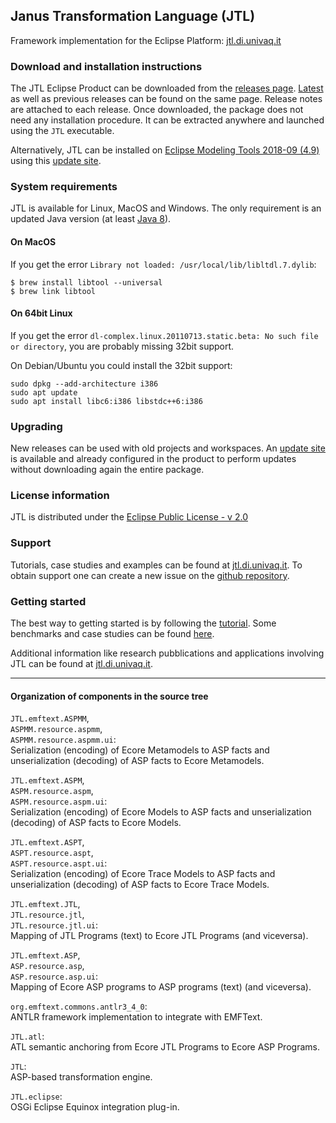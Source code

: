 ## Janus Transformation Language (JTL)
Framework implementation for the Eclipse Platform: [jtl.di.univaq.it](https://jtl.di.univaq.it/)

### Download and installation instructions
The JTL Eclipse Product can be downloaded from the [releases page](https://github.com/MDEGroup/jtl-eclipse/releases). [Latest](https://github.com/MDEGroup/jtl-eclipse/releases/latest) as well as previous releases can be found on the same page. Release notes are attached to each release.
Once downloaded, the package does not need any installation procedure. It can be extracted anywhere and launched using the `JTL` executable.

Alternatively, JTL can be installed on [Eclipse Modeling Tools 2018-09 (4.9)](https://www.eclipse.org/downloads/packages/release/2018-09/r/eclipse-modeling-tools) using this [update site](https://github.com/MDEGroup/jtl-eclipse-update-site/raw/master/).

### System requirements
JTL is available for Linux, MacOS and Windows. The only requirement is an updated Java version (at least [Java 8](http://www.oracle.com/technetwork/java/javase/downloads/jre8-downloads-2133155.html)).

#### On MacOS
If you get the error `Library not loaded: /usr/local/lib/libltdl.7.dylib`:
```
$ brew install libtool --universal
$ brew link libtool
```

#### On 64bit Linux
If you get the error `dl-complex.linux.20110713.static.beta: No such file or directory`, you are probably missing 32bit support.

On Debian/Ubuntu you could install the 32bit support:
```
sudo dpkg --add-architecture i386
sudo apt update
sudo apt install libc6:i386 libstdc++6:i386
```

### Upgrading
New releases can be used with old projects and workspaces. An [update site](https://raw.githubusercontent.com/MDEGroup/jtl-eclipse-update-site/master/) is available and already configured in the product to perform updates without downloading again the entire package.

### License information
JTL is distributed under the [Eclipse Public License - v 2.0](https://www.eclipse.org/legal/epl-v20.html)

### Support
Tutorials, case studies and examples can be found at [jtl.di.univaq.it](https://jtl.di.univaq.it). To obtain support one can create a new issue on the [github repository](https://github.com/MDEGroup/jtl-eclipse/issues).

### Getting started
The best way to getting started is by following the [tutorial](https://jtl.di.univaq.it/tutorial.html). Some benchmarks and case studies can be found [here](https://jtl.di.univaq.it/application1.html).

Additional information like research pubblications and applications involving JTL can be found at [jtl.di.univaq.it](https://jtl.di.univaq.it/).

---

#### Organization of components in the source tree

`JTL.emftext.ASPMM`,  
`ASPMM.resource.aspmm`,  
`ASPMM.resource.aspmm.ui`:  
Serialization (encoding) of Ecore Metamodels to ASP facts and unserialization (decoding) of ASP facts to Ecore Metamodels.

`JTL.emftext.ASPM`,  
`ASPM.resource.aspm`,  
`ASPM.resource.aspm.ui`:  
Serialization (encoding) of Ecore Models to ASP facts and unserialization (decoding) of ASP facts to Ecore Models.

`JTL.emftext.ASPT`,  
`ASPT.resource.aspt`,  
`ASPT.resource.aspt.ui`:  
Serialization (encoding) of Ecore Trace Models to ASP facts and unserialization (decoding) of ASP facts to Ecore Trace Models.

`JTL.emftext.JTL`,  
`JTL.resource.jtl`,  
`JTL.resource.jtl.ui`:  
Mapping of JTL Programs (text) to Ecore JTL Programs (and viceversa).

`JTL.emftext.ASP`,  
`ASP.resource.asp`,  
`ASP.resource.asp.ui`:  
Mapping of Ecore ASP programs to ASP programs (text) (and viceversa).

`org.emftext.commons.antlr3_4_0`:  
ANTLR framework implementation to integrate with EMFText.

`JTL.atl`:  
ATL semantic anchoring from Ecore JTL Programs to Ecore ASP Programs.

`JTL`:  
ASP-based transformation engine.

`JTL.eclipse`:  
OSGi Eclipse Equinox integration plug-in.
